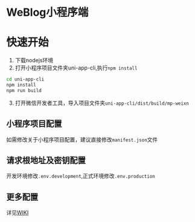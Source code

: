# WeBlog小程序端

# 快速开始

1. 下载nodejs环境
2. 打开小程序项目文件夹uni-app-cli,执行`npm install`
```bash
cd uni-app-cli
npm install
npm run build
```
3. 打开微信开发者工具，导入项目文件夹`uni-app-cli/dist/build/mp-weixn`

## 小程序项目配置

如需修改关于小程序项目配置，建议直接修改`manifest.json`文件

## 请求根地址及密钥配置

开发环境修改`.env.development`,正式环境修改`.env.production`

## 更多配置

详见[WIKI](https://github.com/thinkmoon/WeBlog/wiki) 
